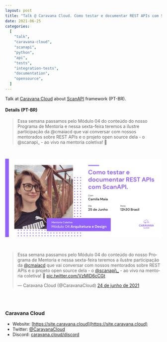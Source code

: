```yaml
---
layout: post
title: "Talk @ Caravana Cloud. Como testar e documentar REST APIs com ScanAPI"
date: 2021-06-25
categories:
  [
    "talk",
    "caravana-cloud",
    "scanapi",
    "python",
    "api",
    "tests",
    "integration-tests",
    "documentation",
    "opensource",
  ]
---
```


Talk at [Caravana Cloud](http://site.caravana.cloud) about [ScanAPI](https://scanapi.dev) framework
(PT-BR).

#### Details (PT-BR)

> Essa semana passamos pelo Módulo 04 do conteúdo do nosso Programa de Mentoria e nessa sexta-feira
> teremos a ilustre participação da @cmaiacd que vai conversar com nossos mentorados sobre REST
> APIs e o projeto open source dela - o @scanapi\_ - ao vivo na mentoria coletiva! 🤩

<br>
<p><img src="/assets/images/talk-at-caravana-cloud.jpg" alt="Caravana Cloud Banner " /></p>

<br>
<blockquote class="twitter-tweet" data-lang="pt" data-theme="light"><p lang="pt" dir="ltr">Essa semana passamos pelo Módulo 04 do conteúdo do nosso Programa de Mentoria e nessa sexta-feira teremos a ilustre participação da <a href="https://twitter.com/cmaiacd?ref_src=twsrc%5Etfw">@cmaiacd</a> que vai conversar com nossos mentorados sobre REST APIs e o projeto open source dela - o <a href="https://twitter.com/scanapi_?ref_src=twsrc%5Etfw">@scanapi\_</a> - ao vivo na mentoria coletiva! 🤩 <a href="https://t.co/VzMID6cCGt">pic.twitter.com/VzMID6cCGt</a></p>&mdash; Caravana Cloud (@CaravanaCloud) <a href="https://twitter.com/CaravanaCloud/status/1408084280497127426?ref_src=twsrc%5Etfw">24 de junho de 2021</a></blockquote> <script async src="https://platform.twitter.com/widgets.js" charset="utf-8"></script>

<br><script async class="speakerdeck-embed" data-id="22a40461050d45ee859459dcd906fb69" data-ratio="1.77777777777778" src="//speakerdeck.com/assets/embed.js"></script><br>

### Caravana Cloud

- Website: [https://site.caravana.cloud](https://site.caravana.cloud)
- Twitter: [@CaravanaCloud](https://twitter.com/CaravanaCloud)
- Discord: [caravana.cloud/discord](caravana.cloud/discord)
